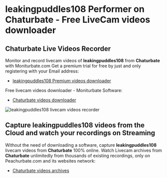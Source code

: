# leakingpuddles108 Performer on Chaturbate - Free LiveCam videos downloader

## Chaturbate Live Videos Recorder

Monitor and record livecam videos of **leakingpuddles108** from **Chaturbate** with Moniturbate.com
Get a premium trial for free by just and only registering with your Email address:
* [leakingpuddles108 Premium videos downloader](https://moniturbate.com/request-demo-licence-key.html)

Free livecam videos downloader - Moniturbate Software:
* [Chaturbate videos downloader](https://moniturbate.com/moniturbate-download-software.html)

![leakingpuddles108 livecam videos recorder](https://peachurnet.com/templates/moniturbate-software.png)


## Capture leakingpuddles108 videos from the Cloud and watch your recordings on Streaming

Without the need of downloading a software, capture **leakingpuddles108** livecam videos from **Chaturbate** 100% online.
Watch Livecam archives from **Chaturbate** unlimitedly from thousands of existing recordings, only on Peachurbate.com and its websites network:
* [Chaturbate videos archives](https://peachurnet.com/)